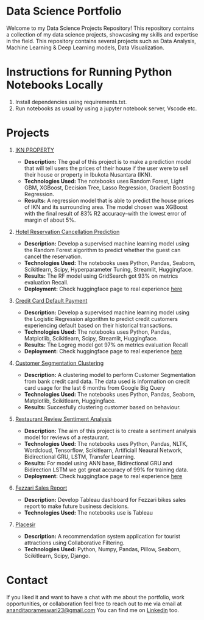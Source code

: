 # Data Science Portfolio
Welcome to my Data Science Projects Repository! This repository contains a collection of my data science projects, showcasing my skills and expertise in the field. This repository contains several projects such as Data Analysis, Machine Learning & Deep Learning models, Data Visualization.

# Instructions for Running Python Notebooks Locally
1. Install dependencies using requirements.txt.
2. Run notebooks as usual by using a jupyter notebook server, Vscode etc.

# Projects
1. [IKN PROPERTY](https://github.com/FTDS-assignment-bay/p2-final-project-ftds-026-rmt-group-001/tree/main)
    - **Description:** The goal of this project is to make a prediction model that will tell users the prices of their house if the user were to sell their house or property in Ibukota Nusantara (IKN).
    - **Technologies Used:** The notebooks uses Random Forest, Light GBM, XGBoost, Decision Tree, Lasso Regression, Gradient Boosting Regression.
    - **Results:** A regression model that is able to predict the house prices of IKN and its surrounding area. The model chosen was XGBoost with the final result of 83% R2 accuracy–with the lowest error of margin of about 5%.

2. [Hotel Reservation Cancellation Prediction](https://github.com/masayuanandita/portofolio_DS/tree/main/Hotel%20Reservation%20Cancelation%20Prediction)
    - **Description:** Develop a supervised machine learning model using the Random Forest algorithm to predict whether
the guest can cancel the reservation.
    - **Technologies Used:** The notebooks uses Python, Pandas, Seaborn, Scikitlearn, Scipy, Hyperparameter Tuning, Streamlit, Huggingface.
    - **Results:** The RF model using GridSearch got 93% on metrics evaluation Recall.
    - **Deployment:** Check huggingface page to real experience [here](https://huggingface.co/spaces/ananditapram23/hotel_prediction)

3. [Credit Card Default Payment](https://github.com/masayuanandita/portofolio_DS/tree/main/Credit%20Card%20Default%20Payment%20Prediction)
    - **Description:** Develop a supervised machine learning model using the Logistic Regression algorithm to predict
credit customers experiencing default based on their historical transactions.
    - **Technologies Used:** The notebooks uses Python, Pandas, Matplotlib, Scikitlearn, Scipy, Streamlit, Huggingface.
    - **Results:** The Logreg model got 97% on metrics evaluation Recall
    - **Deployment:** Check huggingface page to real experience [here](https://huggingface.co/spaces/ananditapram23/defaultpayment_prediction)

4. [Customer Segmentation Clustering](https://github.com/masayuanandita/portofolio_DS/tree/main/Customer%20Segmentation%20Clustering)
    - **Description:** A clustering model to perform Customer Segmentation from bank credit card data. The data used is information on credit card usage for the last 6 months from Google Big Query
    - **Technologies Used:** The notebooks uses Python, Pandas, Seaborn, Matplotlib, Scikitlearn, Huggingface.
    - **Results:** Succesfully clustering customer based on behaviour.

5. [Restaurant Review Sentiment Analysis](https://github.com/masayuanandita/portofolio_DS/tree/main/Restaurant%20Review%20Sentiment%20Analysis)
    - **Description:** The aim of this project is to create a sentiment analysis model for reviews of a restaurant.
    - **Technologies Used:** The notebooks uses Python, Pandas, NLTK, Wordcloud, Tensorflow, Scikitlearn, Artificiall Neaural Network, Bidirectional GRU, LSTM, Transfer Learning.
    - **Results:** For model using ANN base, Bidirectional GRU and Bidirection LSTM we got great accuracy of 99% for training data.
    - **Deployment:** Check huggingface page to real experience [here](https://huggingface.co/spaces/ananditapram23/sentiment_review)

6. [Fezzari Sales Report](https://public.tableau.com/app/profile/masayu.anandita/viz/FizzareBikesSalesReport2015-2016/Dashboard1)
    - **Description:** Develop Tableau dashboard for Fezzari bikes sales report to make future business decisions.
    - **Technologies Used:** The notebooks use is Tableau

7. [Placesir](https://github.com/placesir/placesir/tree/Machine-Learning)
    - **Description:** A recommendation system application for tourist attractions using Collaborative Filtering.
    - **Technologies Used:** Python, Numpy, Pandas, Pillow, Seaborn, Scikitlearn, Scipy, Django.

# Contact
If you liked it and want to have a chat with me about the portfolio, work opportunities, or collaboration feel free to reach out to me via email at ananditaprameswari23@gmail.com
You can find me on [Linkedln](https://www.linkedin.com/in/masayuanandita-/) too.

